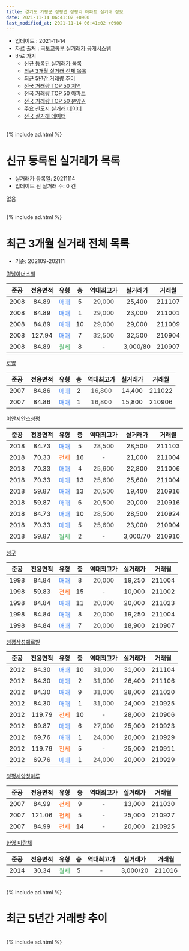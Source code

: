 ```yaml
---
title: 경기도 가평군 청평면 청평리 아파트 실거래 정보
date: 2021-11-14 06:41:02 +0900
last_modified_at: 2021-11-14 06:41:02 +0900
---
```


* 업데이트 : 2021-11-14
* 자료 출처 : [국토교통부 실거래가 공개시스템](http://rt.molit.go.kr)
* 바로 가기
    * [신규 등록된 실거래가 목록](#신규-등록된-실거래가-목록)
    * [최근 3개월 실거래 전체 목록](#최근-3개월-실거래-전체-목록)
    * [최근 5년간 거래량 추이](#최근-5년간-거래량-추이)
    * [전국 거래량 TOP 50 지역](https://inasie.github.io/apt-trade-info/최근-3개월-전국에서-가장-거래가-많이-발생한-지역)
    * [전국 거래량 TOP 50 아파트](https://inasie.github.io/apt-trade-info/최근-3개월-전국에서-가장-거래가-많이-발생한-아파트)
    * [전국 거래량 TOP 50 분양권](https://inasie.github.io/apt-trade-info/최근-3개월-전국에서-가장-거래가-많이-발생한-분양권)
    * [주요 신도시 실거래 데이터](https://inasie.github.io/apt-trade-info/주요-신도시)
    * [전국 실거래 데이터](https://inasie.github.io/apt-trade-info/전국)
<br>
{% include ad.html %}
<br>

# 신규 등록된 실거래가 목록
* 실거래가 등록일: 20211114
* 업데이트 된 실거래 수: 0 건

없음

<br>
{% include ad.html %}
<br>

# 최근 3개월 실거래 전체 목록
* 기준: 202109-202111


[경남아너스빌](https://search.naver.com/search.naver?query=%EA%B2%BD%EA%B8%B0%EB%8F%84+%EA%B0%80%ED%8F%89%EA%B5%B0+%EC%B2%AD%ED%8F%89%EB%A9%B4+%EC%B2%AD%ED%8F%89%EB%A6%AC+%EA%B2%BD%EB%82%A8%EC%95%84%EB%84%88%EC%8A%A4%EB%B9%8C)

|준공|전용면적|유형|층|역대최고가|실거래가|거래월|
|:---:|:---:|:---:|:---:|:---:|:---:|:---:|
|2008|84.89|<span style="color:#4285f3">매매</span>|5|<span style="color:#444444">29,000</span>|25,400|211107|
|2008|84.89|<span style="color:#4285f3">매매</span>|1|<span style="color:#444444">29,000</span>|23,000|211001|
|2008|84.89|<span style="color:#4285f3">매매</span>|10|<span style="color:#444444">29,000</span>|29,000|211009|
|2008|127.94|<span style="color:#4285f3">매매</span>|7|<span style="color:#444444">32,500</span>|32,500|210904|
|2008|84.89|<span style="color:#34a853">월세</span>|8|<span style="color:#444444">-</span>|3,000/80|210907|

[로얄](https://search.naver.com/search.naver?query=%EA%B2%BD%EA%B8%B0%EB%8F%84+%EA%B0%80%ED%8F%89%EA%B5%B0+%EC%B2%AD%ED%8F%89%EB%A9%B4+%EC%B2%AD%ED%8F%89%EB%A6%AC+%EB%A1%9C%EC%96%84)

|준공|전용면적|유형|층|역대최고가|실거래가|거래월|
|:---:|:---:|:---:|:---:|:---:|:---:|:---:|
|2007|84.86|<span style="color:#4285f3">매매</span>|2|<span style="color:#444444">16,800</span>|14,400|211022|
|2007|84.86|<span style="color:#4285f3">매매</span>|1|<span style="color:#444444">16,800</span>|15,800|210906|

[이안지안스청평](https://search.naver.com/search.naver?query=%EA%B2%BD%EA%B8%B0%EB%8F%84+%EA%B0%80%ED%8F%89%EA%B5%B0+%EC%B2%AD%ED%8F%89%EB%A9%B4+%EC%B2%AD%ED%8F%89%EB%A6%AC+%EC%9D%B4%EC%95%88%EC%A7%80%EC%95%88%EC%8A%A4%EC%B2%AD%ED%8F%89)

|준공|전용면적|유형|층|역대최고가|실거래가|거래월|
|:---:|:---:|:---:|:---:|:---:|:---:|:---:|
|2018|84.73|<span style="color:#4285f3">매매</span>|5|<span style="color:#444444">28,500</span>|28,500|211103|
|2018|70.33|<span style="color:#ff5a00">전세</span>|16|<span style="color:#444444">-</span>|21,000|211004|
|2018|70.33|<span style="color:#4285f3">매매</span>|4|<span style="color:#444444">25,600</span>|22,800|211006|
|2018|70.33|<span style="color:#4285f3">매매</span>|13|<span style="color:#444444">25,600</span>|25,600|211004|
|2018|59.87|<span style="color:#4285f3">매매</span>|13|<span style="color:#444444">20,500</span>|19,400|210916|
|2018|59.87|<span style="color:#4285f3">매매</span>|6|<span style="color:#444444">20,500</span>|20,000|210916|
|2018|84.73|<span style="color:#4285f3">매매</span>|10|<span style="color:#444444">28,500</span>|28,500|210924|
|2018|70.33|<span style="color:#4285f3">매매</span>|5|<span style="color:#444444">25,600</span>|23,000|210904|
|2018|59.87|<span style="color:#34a853">월세</span>|2|<span style="color:#444444">-</span>|3,000/70|210910|

[청구](https://search.naver.com/search.naver?query=%EA%B2%BD%EA%B8%B0%EB%8F%84+%EA%B0%80%ED%8F%89%EA%B5%B0+%EC%B2%AD%ED%8F%89%EB%A9%B4+%EC%B2%AD%ED%8F%89%EB%A6%AC+%EC%B2%AD%EA%B5%AC)

|준공|전용면적|유형|층|역대최고가|실거래가|거래월|
|:---:|:---:|:---:|:---:|:---:|:---:|:---:|
|1998|84.84|<span style="color:#4285f3">매매</span>|8|<span style="color:#444444">20,000</span>|19,250|211004|
|1998|59.83|<span style="color:#ff5a00">전세</span>|15|<span style="color:#444444">-</span>|10,000|211002|
|1998|84.84|<span style="color:#4285f3">매매</span>|11|<span style="color:#444444">20,000</span>|20,000|211023|
|1998|84.84|<span style="color:#4285f3">매매</span>|8|<span style="color:#444444">20,000</span>|19,250|211004|
|1998|84.84|<span style="color:#4285f3">매매</span>|7|<span style="color:#444444">20,000</span>|18,900|210907|

[청평삼성쉐르빌](https://search.naver.com/search.naver?query=%EA%B2%BD%EA%B8%B0%EB%8F%84+%EA%B0%80%ED%8F%89%EA%B5%B0+%EC%B2%AD%ED%8F%89%EB%A9%B4+%EC%B2%AD%ED%8F%89%EB%A6%AC+%EC%B2%AD%ED%8F%89%EC%82%BC%EC%84%B1%EC%89%90%EB%A5%B4%EB%B9%8C)

|준공|전용면적|유형|층|역대최고가|실거래가|거래월|
|:---:|:---:|:---:|:---:|:---:|:---:|:---:|
|2012|84.30|<span style="color:#4285f3">매매</span>|10|<span style="color:#444444">31,000</span>|31,000|211104|
|2012|84.30|<span style="color:#4285f3">매매</span>|2|<span style="color:#444444">31,000</span>|26,400|211106|
|2012|84.30|<span style="color:#4285f3">매매</span>|9|<span style="color:#444444">31,000</span>|28,000|211020|
|2012|84.30|<span style="color:#4285f3">매매</span>|1|<span style="color:#444444">31,000</span>|24,000|210925|
|2012|119.79|<span style="color:#ff5a00">전세</span>|10|<span style="color:#444444">-</span>|28,000|210906|
|2012|69.87|<span style="color:#4285f3">매매</span>|6|<span style="color:#444444">27,000</span>|25,000|210923|
|2012|69.76|<span style="color:#4285f3">매매</span>|1|<span style="color:#444444">24,000</span>|20,000|210929|
|2012|119.79|<span style="color:#ff5a00">전세</span>|5|<span style="color:#444444">-</span>|25,000|210911|
|2012|69.76|<span style="color:#4285f3">매매</span>|1|<span style="color:#444444">24,000</span>|20,000|210929|

[청평세양청마루](https://search.naver.com/search.naver?query=%EA%B2%BD%EA%B8%B0%EB%8F%84+%EA%B0%80%ED%8F%89%EA%B5%B0+%EC%B2%AD%ED%8F%89%EB%A9%B4+%EC%B2%AD%ED%8F%89%EB%A6%AC+%EC%B2%AD%ED%8F%89%EC%84%B8%EC%96%91%EC%B2%AD%EB%A7%88%EB%A3%A8)

|준공|전용면적|유형|층|역대최고가|실거래가|거래월|
|:---:|:---:|:---:|:---:|:---:|:---:|:---:|
|2007|84.99|<span style="color:#ff5a00">전세</span>|9|<span style="color:#444444">-</span>|13,000|211030|
|2007|121.06|<span style="color:#ff5a00">전세</span>|5|<span style="color:#444444">-</span>|25,000|210927|
|2007|84.99|<span style="color:#ff5a00">전세</span>|14|<span style="color:#444444">-</span>|20,000|210925|

[한영 미란채](https://search.naver.com/search.naver?query=%EA%B2%BD%EA%B8%B0%EB%8F%84+%EA%B0%80%ED%8F%89%EA%B5%B0+%EC%B2%AD%ED%8F%89%EB%A9%B4+%EC%B2%AD%ED%8F%89%EB%A6%AC+%ED%95%9C%EC%98%81+%EB%AF%B8%EB%9E%80%EC%B1%84)

|준공|전용면적|유형|층|역대최고가|실거래가|거래월|
|:---:|:---:|:---:|:---:|:---:|:---:|:---:|
|2014|30.34|<span style="color:#34a853">월세</span>|5|<span style="color:#444444">-</span>|3,000/20|211016|


<br>
{% include ad.html %}
<br>

# 최근 5년간 거래량 추이


<div style="width:100%;">
    <canvas id="deal_progress" height="200"></canvas>
</div>

<script>
new Chart(document.getElementById("deal_progress"), {
    type: 'line',
    data: {
        labels: ['201611','201612','201701','201702','201703','201704','201705','201706','201707','201708','201709','201710','201711','201712','201801','201802','201803','201804','201805','201806','201807','201808','201809','201810','201811','201812','201901','201902','201903','201904','201905','201906','201907','201908','201909','201910','201911','201912','202001','202002','202003','202004','202005','202006','202007','202008','202009','202010','202011','202012','202101','202102','202103','202104','202105','202106','202107','202108','202109','202110','202111'],
        datasets: [{
            label: '매매',
            pointRadius: 1,
            data: [6, 6, 4, 10, 11, 6, 12, 6, 17, 17, 13, 20, 7, 5, 16, 22, 14, 17, 11, 17, 17, 8, 19, 10, 4, 4, 4, 5, 2, 10, 15, 10, 2, 7, 8, 8, 25, 13, 4, 6, 7, 8, 7, 9, 12, 10, 14, 10, 15, 17, 18, 31, 27, 38, 26, 26, 22, 17, 11, 9, 4],
            borderColor: "rgba(255, 201, 14, 1)",
            backgroundColor: "rgba(255, 201, 14, 0.5)",
            fill: false,
            lineTension: 0
        },{
            label: '전월세',
            pointRadius: 1,
            data: [6, 5, 12, 7, 11, 6, 6, 8, 5, 4, 3, 5, 5, 4, 9, 15, 18, 16, 4, 14, 11, 4, 7, 10, 6, 4, 8, 12, 7, 4, 3, 7, 11, 7, 3, 11, 5, 3, 13, 11, 9, 8, 14, 7, 11, 5, 7, 7, 11, 4, 4, 9, 10, 8, 13, 5, 6, 5, 6, 4, 0],
            borderColor: "rgba(0, 141, 185, 1)",
            backgroundColor: "rgba(0, 141, 185, 0.5)",
            fill: false,
            lineTension: 0
        }
        ]
    },
    options: {
        responsive: true,
        title: {
            display: false
        },
        tooltips: {
            mode: 'index',
            intersect: false
        },
        hover: {
            mode: 'nearest',
            intersect: true
        },
        scales: {
            xAxes: [{
                display: true,
                scaleLabel: {
                    display: true,
                    labelString: '년/월'
                }
            }],
            yAxes: [{
                display: true,
                ticks: {
                    suggestedMin: 0,
                },
                scaleLabel: {
                    display: true,
                    labelString: '실거래 수'
                }
            }]
        }
    }
});

</script>


<br>
{% include ad.html %}
<br>

